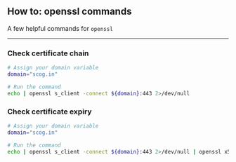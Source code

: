 ## How to: openssl commands

A few helpful commands for `openssl`

---

### Check certificate chain
```bash
# Assign your domain variable
domain="scog.in"

# Run the command
echo | openssl s_client -connect ${domain}:443 2>/dev/null
```

### Check certificate expiry
```bash
# Assign your domain variable
domain="scog.in"

# Run the command
echo | openssl s_client -connect ${domain}:443 2>/dev/null | openssl x509 -noout -dates
```
